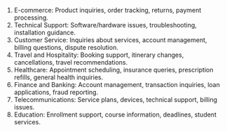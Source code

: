 1. E-commerce: Product inquiries, order tracking, returns, payment processing.
2. Technical Support: Software/hardware issues, troubleshooting, installation guidance.
3. Customer Service: Inquiries about services, account management, billing questions, dispute resolution.
4. Travel and Hospitality: Booking support, itinerary changes, cancellations, travel recommendations.
5. Healthcare: Appointment scheduling, insurance queries, prescription refills, general health inquiries.
6. Finance and Banking: Account management, transaction inquiries, loan applications, fraud reporting.
7. Telecommunications: Service plans, devices, technical support, billing issues.
8. Education: Enrollment support, course information, deadlines, student services.
